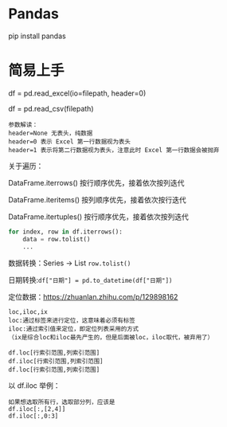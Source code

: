 # Pandas
pip install pandas

# 简易上手
df = pd.read_excel(io=filepath, header=0)

df = pd.read_csv(filepath)
```
参数解读：
header=None 无表头，纯数据
header=0 表示 Excel 第一行数据视为表头
header=1 表示将第二行数据视为表头，注意此时 Excel 第一行数据会被抛弃
```
关于遍历：

DataFrame.iterrows() 按行顺序优先，接着依次按列迭代

DataFrame.iteritems() 按列顺序优先，接着依次按行迭代

DataFrame.itertuples() 按行顺序优先，接着依次按列迭代


```python
for index, row in df.iterrows():
    data = row.tolist()
    ...
```
数据转换：Series -> List `row.tolist()`

日期转换:`df["日期"] = pd.to_datetime(df["日期"])`

定位数据：<https://zhuanlan.zhihu.com/p/129898162>
```
loc,iloc,ix
loc:通过标签来进行定位，这意味着必须有标签
iloc:通过索引值来定位，即定位列表采用的方式
（ix是综合loc和iloc最先产生的，但是后面被loc，iloc取代，被弃用了）

df.loc[行索引范围,列索引范围]
df.iloc[行索引范围,列索引范围]
df.loc[行索引范围,列索引范围]
```
以 df.iloc 举例：
```
如果想选取所有行，选取部分列，应该是 
df.iloc[:,[2,4]]
df.iloc[:,0:3]
```

